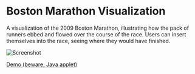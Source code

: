 # Boston Marathon Visualization

A visualization of the 2009 Boston Marathon, illustrating how the pack of runners ebbed and flowed over the course of the race. Users can insert themselves into the race, seeing where they would have finished.

![Screenshot](http://orangejenny.com/content/processing/applet.png)

<a href="http://orangejenny.com/content/processing/applet/index.html">Demo (beware, Java applet)</a>
